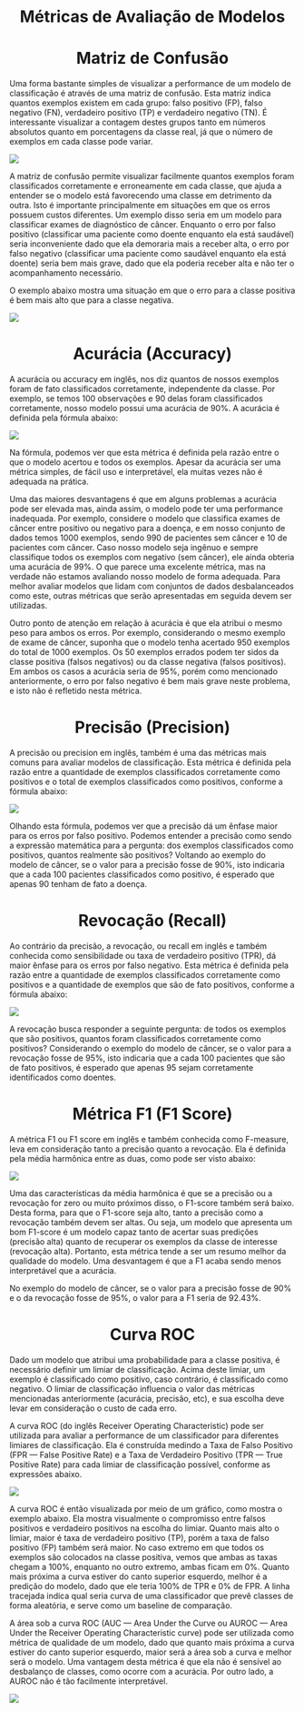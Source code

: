 <h1 align="center">Métricas de Avaliação de Modelos</h1>
<h1 align="center">Matriz de Confusão</h1>
<p>Uma forma bastante simples de visualizar a performance de um modelo de classificação é através de uma matriz de confusão. Esta matriz indica quantos exemplos existem em cada grupo: falso positivo (FP), falso negativo (FN), verdadeiro positivo (TP) e verdadeiro negativo (TN). É interessante visualizar a contagem destes grupos tanto em números absolutos quanto em porcentagens da classe real, já que o número de exemplos em cada classe pode variar.</p>
<img src="Matriz-de-Confusao.webp">
<p>A matriz de confusão permite visualizar facilmente quantos exemplos foram classificados corretamente e erroneamente em cada classe, que ajuda a entender se o modelo está favorecendo uma classe em detrimento da outra. Isto é importante principalmente em situações em que os erros possuem custos diferentes. Um exemplo disso seria em um modelo para classificar exames de diagnóstico de câncer. Enquanto o erro por falso positivo (classificar uma paciente como doente enquanto ela está saudável) seria inconveniente dado que ela demoraria mais a receber alta, o erro por falso negativo (classificar uma paciente como saudável enquanto ela está doente) seria bem mais grave, dado que ela poderia receber alta e não ter o acompanhamento necessário.</p>
<p>O exemplo abaixo mostra uma situação em que o erro para a classe positiva é bem mais alto que para a classe negativa.</p>
<img src="Matriz-de-Confusao2.webp">
<h1 align="center">Acurácia (Accuracy)</h1>
<p>A acurácia ou accuracy em inglês, nos diz quantos de nossos exemplos foram de fato classificados corretamente, independente da classe. Por exemplo, se temos 100 observações e 90 delas foram classificados corretamente, nosso modelo possui uma acurácia de 90%. A acurácia é definida pela fórmula abaixo:</p>
<img src="accuracy.webp">
<p>Na fórmula, podemos ver que esta métrica é definida pela razão entre o que o modelo acertou e todos os exemplos. Apesar da acurácia ser uma métrica simples, de fácil uso e interpretável, ela muitas vezes não é adequada na prática.</p>
<p>Uma das maiores desvantagens é que em alguns problemas a acurácia pode ser elevada mas, ainda assim, o modelo pode ter uma performance inadequada. Por exemplo, considere o modelo que classifica exames de câncer entre positivo ou negativo para a doença, e em nosso conjunto de dados temos 1000 exemplos, sendo 990 de pacientes sem câncer e 10 de pacientes com câncer. Caso nosso modelo seja ingênuo e sempre classifique todos os exemplos com negativo (sem câncer), ele ainda obteria uma acurácia de 99%. O que parece uma excelente métrica, mas na verdade não estamos avaliando nosso modelo de forma adequada. Para melhor avaliar modelos que lidam com conjuntos de dados desbalanceados como este, outras métricas que serão apresentadas em seguida devem ser utilizadas.</p>
<p>Outro ponto de atenção em relação à acurácia é que ela atribui o mesmo peso para ambos os erros. Por exemplo, considerando o mesmo exemplo de exame de câncer, suponha que o modelo tenha acertado 950 exemplos do total de 1000 exemplos. Os 50 exemplos errados podem ter sidos da classe positiva (falsos negativos) ou da classe negativa (falsos positivos). Em ambos os casos a acurácia seria de 95%, porém como mencionado anteriormente, o erro por falso negativo é bem mais grave neste problema, e isto não é refletido nesta métrica.</p>
<h1 align="center">Precisão (Precision)</h1>
<p>A precisão ou precision em inglês, também é uma das métricas mais comuns para avaliar modelos de classificação. Esta métrica é definida pela razão entre a quantidade de exemplos classificados corretamente como positivos e o total de exemplos classificados como positivos, conforme a fórmula abaixo:</p>
<img src="precision.webp">
<p>Olhando esta fórmula, podemos ver que a precisão dá um ênfase maior para os erros por falso positivo. Podemos entender a precisão como sendo a expressão matemática para a pergunta: dos exemplos classificados como positivos, quantos realmente são positivos? Voltando ao exemplo do modelo de câncer, se o valor para a precisão fosse de 90%, isto indicaria que a cada 100 pacientes classificados como positivo, é esperado que apenas 90 tenham de fato a doença.</p>
<h1 align="center">Revocação (Recall)</h1>
<p>Ao contrário da precisão, a revocação, ou recall em inglês e também conhecida como sensibilidade ou taxa de verdadeiro positivo (TPR), dá maior ênfase para os erros por falso negativo. Esta métrica é definida pela razão entre a quantidade de exemplos classificados corretamente como positivos e a quantidade de exemplos que são de fato positivos, conforme a fórmula abaixo:</p>
<img src="recall.webp">
<p>A revocação busca responder a seguinte pergunta: de todos os exemplos que são positivos, quantos foram classificados corretamente como positivos? Considerando o exemplo do modelo de câncer, se o valor para a revocação fosse de 95%, isto indicaria que a cada 100 pacientes que são de fato positivos, é esperado que apenas 95 sejam corretamente identificados como doentes.</p>
<h1 align="center">Métrica F1 (F1 Score)</h1>
<p>A métrica F1 ou F1 score em inglês e também conhecida como F-measure, leva em consideração tanto a precisão quanto a revocação. Ela é definida pela média harmônica entre as duas, como pode ser visto abaixo:</p>
<img src="F1.webp">
<p>Uma das características da média harmônica é que se a precisão ou a revocação for zero ou muito próximos disso, o F1-score também será baixo. Desta forma, para que o F1-score seja alto, tanto a precisão como a revocação também devem ser altas. Ou seja, um modelo que apresenta um bom F1-score é um modelo capaz tanto de acertar suas predições (precisão alta) quanto de recuperar os exemplos da classe de interesse (revocação alta). Portanto, esta métrica tende a ser um resumo melhor da qualidade do modelo. Uma desvantagem é que a F1 acaba sendo menos interpretável que a acurácia.</p>
<p>No exemplo do modelo de câncer, se o valor para a precisão fosse de 90% e o da revocação fosse de 95%, o valor para a F1 seria de 92.43%.</p>
<h1 align="center">Curva ROC</h1>
<p>Dado um modelo que atribui uma probabilidade para a classe positiva, é necessário definir um limiar de classificação. Acima deste limiar, um exemplo é classificado como positivo, caso contrário, é classificado como negativo. O limiar de classificação influencia o valor das métricas mencionadas anteriormente (acurácia, precisão, etc), e sua escolha deve levar em consideração o custo de cada erro.</p>
<p>A curva ROC (do inglês Receiver Operating Characteristic) pode ser utilizada para avaliar a performance de um classificador para diferentes limiares de classificação. Ela é construída medindo a Taxa de Falso Positivo (FPR — False Positive Rate) e a Taxa de Verdadeiro Positivo (TPR — True Positive Rate) para cada limiar de classificação possível, conforme as expressões abaixo.</p>
<img src="ROC.webp">
<p>A curva ROC é então visualizada por meio de um gráfico, como mostra o exemplo abaixo. Ela mostra visualmente o compromisso entre falsos positivos e verdadeiro positivos na escolha do limiar. Quanto mais alto o limiar, maior é taxa de verdadeiro positivo (TP), porém a taxa de falso positivo (FP) também será maior. No caso extremo em que todos os exemplos são colocados na classe positiva, vemos que ambas as taxas chegam a 100%, enquanto no outro extremo, ambas ficam em 0%. Quanto mais próxima a curva estiver do canto superior esquerdo, melhor é a predição do modelo, dado que ele teria 100% de TPR e 0% de FPR. A linha tracejada indica qual seria curva de uma classificador que prevê classes de forma aleatória, e serve como um baseline de comparação.</p>
<p>A área sob a curva ROC (AUC — Area Under the Curve ou AUROC — Area Under the Receiver Operating Characteristic curve) pode ser utilizada como métrica de qualidade de um modelo, dado que quanto mais próxima a curva estiver do canto superior esquerdo, maior será a área sob a curva e melhor será o modelo. Uma vantagem desta métrica é que ela não é sensível ao desbalanço de classes, como ocorre com a acurácia. Por outro lado, a AUROC não é tão facilmente interpretável.</p>
<img src="ROC-Curve.webp">
